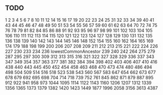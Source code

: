 ## TODO
1
2
3
4
5
6
7
8
10
11
12
14
15
16
17
19
20
22
23
24
25
31
32
33
34
39
40
41
43
44
45
46
47
48
49
50
51
53
54
55
56
57
59
60
61
62
63
64
70
72
74
75
76
78
79
81
82
84
85
86
88
91
92
93
95
96
97
98
99
101
102
103
104
105
106
110
111
112
113
114
115
120
121
122
123
124
127
128
129
130
131
132
135
136
138
139
140
142
143
144
145
146
148
152
154
155
160
162
164
165
169
174
179
188
198
199
200
206
207
208
209
211
212
213
215
221
222
224
226
227
230
233
234
236 lowestCommonAncestor
239
240
242
264
275
279
287
295
297
300
309
312
313
315
316
321
322
327
328
329
336
337
343
347
349
354
357
363
377
381
382
384
394
398
402
403
406
407
410
416
438
440
443
445
450
452
454
458
463
468
470
473
474
480
486
494
498
504
509
514
516
518
523
538
543
560
567
583
647
654
662
673
677
678
679
692
695
698
704
714
718
739
752
761
845
862
871
879
887
895
912
922
941
958
973
1044
1095
1114
1122
1143
1160
1206
1207
1312
1339
1356
1365
1373
1379
1382
1420
1423
1449
1877
1996
2058
3156
3613
4387
